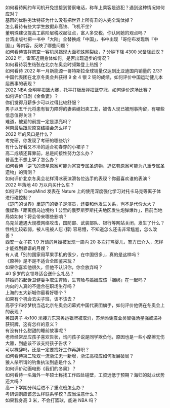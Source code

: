 如何看待网约车司机开免提接到警察电话，称车上乘客是逃犯？遇到这种情况如何应对？  
基因的优胜劣汰特征为什么没有把世界上所有丑的人完全淘汰掉？  
怎么看待有些大学生放假非高铁、飞机不坐?  
董明珠建议提高工薪阶层税收起征点，富人多交税，你认同她的观点吗？  
台湾出版社把一书中「大陆」全替换成「中国」，书中出现「哥伦布发现新『中国』」等内容，反映了哪些问题？  
如何看待吉祥航空一客机风挡现大面积蛛网裂纹，7 分钟下降 4300 米备降武汉？  
2022 年，雷军近期身体如何，是否出现退步的情况？  
如何看待羽生结弦在北京冬奥会时频繁登上热搜？  
如何看待 2022 年一月新能源一哥特斯拉全球销量仅达到比亚迪国内销量的 2/3?  
中国代表团在北京冬奥会共获得 9 金 4 银 2 铜的成绩，如何评价中国运动健儿本届赛事的表现？  
2022 NBA 全明星扣篮大赛，托平打板反弹扣篮夺冠，如何评价这场比赛？  
如何评价日剧《金鱼妻》？  
你们觉得月薪多少可以过得比较舒服？  
男子以五千元将患有智力障碍的妻弟媳妇卖工友，被告人现已被刑事拘留，有哪些信息值得关注？  
难道，被爱的前提一定是漂亮吗？  
柯南最后跟灰原哀结婚会怎么样？  
2022 年的风口是什么？  
考完研，你发现了考研的哪些坑?  
有什么好看又不冷的适合初春穿的小裙子？  
高二成绩还算靠前，总是间接性努力怎么办？  
普高生不想上学了怎么办？  
如何看待「逆飞的流星原案可能为宵宫专属圣遗物，追忆套原案可能为八重专属圣遗物」的猜测？  
如何评价北京冬奥会花样滑冰表演滑各位选手的表现？你最喜欢谁的表演？  
2022 年落地 40 万以内买什么车？  
如何评价 DeepMind 发表在 Nature 上的使用深度强化学习对托卡马克等离子体进行磁控制？  
《楚门的世界》里楚门的妻子是演员，还要和他发生关系，岂不是代价太大？  
俄媒称「距离俄乌边境约 1 公里的俄罗斯罗斯托夫地区发生炮弹爆炸」，目前当地局势如何？将会带来哪些影响？  
乌克兰遭遇大规模网络攻击，国防部、武装部队、银行等网站关闭，发生了什么？  
性格比较软弱，被人吼被人怼 (㨃) 容易懵，不知道怎么还击非常尴尬，怎么改善？  
西安一女子花 1.9 万请的月嫂被发现一周内 20 多次打骂婴儿，警方已介入，怎样才能找到靠谱的月嫂？  
有人说「别的国家用苹果手机的很少，在中国很多」，真的是这样吗？  
《原神》是不是不适合全图鉴来玩？  
如果你喜欢他很久，但他不认识你，你会放弃吗？  
40 多岁的女领导适合送什么礼品？  
非婚妈妈起诉卫健委争取生育险，生育险与婚姻应该「捆绑」在一起吗？  
内向的人真的不适合在职场生存吗？  
上海的五大新城你最看好哪个？  
如果有个机会去尖子班，该不该去？  
高亭宇和徐梦桃当选北京冬奥会闭幕式中国代表团旗手，如何评价他俩在冬奥会上的表现？  
英国男子 4x100 米接力东京奥运银牌被取消，苏炳添谢震业吴智强汤星强或递补获铜牌，这有怎样的意义？  
有没有什么甜甜的睡前故事呢？  
老师经常反应孩子喜欢告状，询问孩子说是同学欺负他，原因也是一些小摩擦无伤大雅，到底该不该支持孩子告状？  
可以裸辞吗，还是一定要找好工作再辞职？  
如何看待第二轮双一流浙江无一新增，浙江高校应如何发展破局？  
狼人杀所谓的钓鱼执法到底是什么？  
如何评价动画电影《我们的冬奥》？  
如何看待一名海外一年硕士称找工作四处碰壁，工资远低于预期？海归的就业优势还大吗？  
高一下学期分科后进不了重点班怎么办？  
考研调剂应该怎么样联系学校？应当注意什么？  
如果我身高 3 米，不会打篮球，能进 NBA 吗？  
